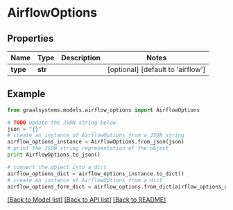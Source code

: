 # AirflowOptions


## Properties

Name | Type | Description | Notes
------------ | ------------- | ------------- | -------------
**type** | **str** |  | [optional] [default to 'airflow']

## Example

```python
from graalsystems.models.airflow_options import AirflowOptions

# TODO update the JSON string below
json = "{}"
# create an instance of AirflowOptions from a JSON string
airflow_options_instance = AirflowOptions.from_json(json)
# print the JSON string representation of the object
print AirflowOptions.to_json()

# convert the object into a dict
airflow_options_dict = airflow_options_instance.to_dict()
# create an instance of AirflowOptions from a dict
airflow_options_form_dict = airflow_options.from_dict(airflow_options_dict)
```
[[Back to Model list]](../README.md#documentation-for-models) [[Back to API list]](../README.md#documentation-for-api-endpoints) [[Back to README]](../README.md)


